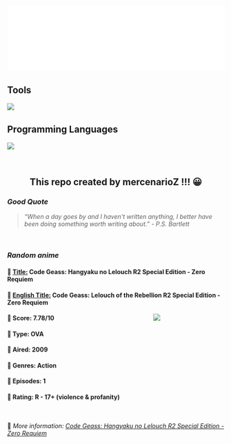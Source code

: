 
<img src="svg/nai.svg" />

<p>
  <h2>Tools</h2>
  <a href="https://skillicons.dev">
    <img src="https://skillicons.dev/icons?i=git,bash,vim,ubuntu,tensorflow,pytorch,docker,raspberrypi" />
  </a>

  <br />

  <h2>Programming Languages</h2>

  <a href="https://skillicons.dev">
    <img src="https://skillicons.dev/icons?i=python,c,cpp" />
  </a>
</p>

<br />

<h2 align="center">This repo created by mercenarioZ !!! 😀</h2>
<h3><i>Good Quote</i></h3>

<blockquote>
<i>
“When a day goes by and I haven't written anything, I better have been doing something worth writing about.” - P.S. Bartlett
</i>
</blockquote>

<br />

<h3><i>Random anime</i></h3>

<h4>
  <strong>🥭 <u>Title:</u></strong> Code Geass: Hangyaku no Lelouch R2 Special Edition - Zero Requiem
</h4>

<h4>🌿 <u>English Title:</u> Code Geass: Lelouch of the Rebellion R2 Special Edition - Zero Requiem</h4>

<img align="right" width="165" src=https://cdn.myanimelist.net/images/anime/7/15968.jpg />

<h4>🌱 Score: 7.78/10</h4>

<h4>🌲 Type: OVA</h4>

<h4>🌴 Aired: 2009</h4>

<h4>🌵 Genres: Action</h4>

<h4>🥑 Episodes: 1</h4>

<h4>🍏 Rating: R - 17+ (violence & profanity)</h4>

<br />

🍂 *More information: [Code Geass: Hangyaku no Lelouch R2 Special Edition - Zero Requiem](https://myanimelist.net/anime/6768/Code_Geass__Hangyaku_no_Lelouch_R2_Special_Edition_-_Zero_Requiem)*
    